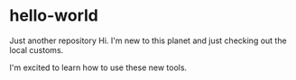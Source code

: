 # hello-world
Just another repository
Hi.
I'm new to this planet and just checking out the local customs.

I'm excited to learn how to use these new tools.

